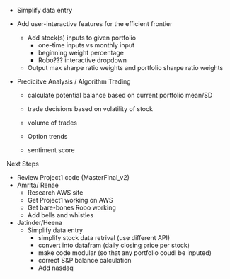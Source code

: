 - Simplify data entry

- Add user-interactive features for the efficient frontier
    - Add stock(s) inputs to given portfolio
        - one-time inputs vs monthly input
        - beginning weight percentage
        - Robo??? interactive dropdown
    - Output max sharpe ratio weights and portfolio sharpe ratio weights

- Predicitve Analysis / Algorithm Trading
    - calculate potential balance based on current portfolio mean/SD
    - trade decisions based on volatility of stock
    
    
    - volume of trades
    - Option trends
    - sentiment score
    

Next Steps
- Review Project1 code (MasterFinal_v2)
- Amrita/ Renae
    - Research AWS site
    - Get Project1 working on AWS
    - Get bare-bones Robo working
    - Add bells and whistles
- Jatinder/Heena
    - Simplify data entry
        - simplify stock data retrival (use different API)
        - convert into datafram (daily closing price per stock)
        - make code modular (so that any portfolio coudl be inputed)
        - correct S&P balance calculation
        - Add nasdaq